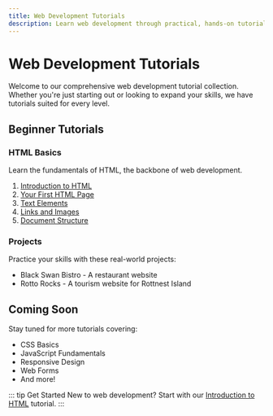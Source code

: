 ```yaml
---
title: Web Development Tutorials
description: Learn web development through practical, hands-on tutorials
---
```


# Web Development Tutorials

Welcome to our comprehensive web development tutorial collection. Whether you're just starting out or looking to expand your skills, we have tutorials suited for every level.

## Beginner Tutorials

### HTML Basics

Learn the fundamentals of HTML, the backbone of web development.

1. [Introduction to HTML](./beginner/html-basics/01-introduction/)
2. [Your First HTML Page](./beginner/html-basics/02-first-page/)
3. [Text Elements](./beginner/html-basics/03-text-elements/)
4. [Links and Images](./beginner/html-basics/04-links-images/)
5. [Document Structure](./beginner/html-basics/05-document-structure/)

### Projects

Practice your skills with these real-world projects:

- Black Swan Bistro - A restaurant website
- Rotto Rocks - A tourism website for Rottnest Island

## Coming Soon

Stay tuned for more tutorials covering:

- CSS Basics
- JavaScript Fundamentals
- Responsive Design
- Web Forms
- And more!

::: tip Get Started
New to web development? Start with our [Introduction to HTML](./beginner/html-basics/01-introduction/) tutorial.
:::
